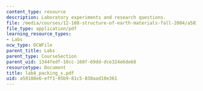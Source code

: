 ```yaml
---
content_type: resource
description: Laboratory experiments and research questions.
file: /media/courses/12-108-structure-of-earth-materials-fall-2004/a58188e6eff105b981c5838aad10e361_lab4_packing_s.pdf
file_type: application/pdf
learning_resource_types:
- Labs
ocw_type: OCWFile
parent_title: Labs
parent_type: CourseSection
parent_uid: 1344fedf-10cc-160f-69dd-dce324e6de68
resourcetype: Document
title: lab4_packing_s.pdf
uid: a58188e6-eff1-05b9-81c5-838aad10e361
---
```

